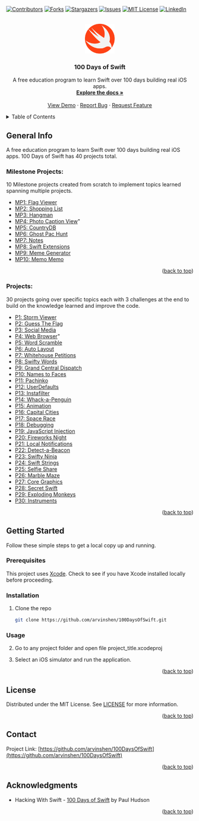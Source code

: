 <div id="top"></div>

<!-- PROJECT SHIELDS -->
<!--
*** I'm using markdown "reference style" links for readability.
*** Reference links are enclosed in brackets [ ] instead of parentheses ( ).
*** See the bottom of this document for the declaration of the reference variables
*** for contributors-url, forks-url, etc. This is an optional, concise syntax you may use.
*** https://www.markdownguide.org/basic-syntax/#reference-style-links
-->
[![Contributors][contributors-shield]][contributors-url]
[![Forks][forks-shield]][forks-url]
[![Stargazers][stars-shield]][stars-url]
[![Issues][issues-shield]][issues-url]
[![MIT License][license-shield]][license-url]
[![LinkedIn][linkedin-shield]][linkedin-url]



<!-- PROJECT LOGO -->
<br />
<div align="center">
  <a href="https://github.com/arvinshen/100DaysOfSwift">
    <img src="images/logo.png" alt="Logo" width="80" height="80">
  </a>

<h3 align="center">100 Days of Swift</h3>

  <p align="center">
    A free education program to learn Swift over 100 days building real iOS apps.
    <br />
    <a href="https://github.com/arvinshen/100DaysOfSwift"><strong>Explore the docs »</strong></a>
    <br />
    <br />
    <a href="https://github.com/arvinshen/100DaysOfSwift">View Demo</a>
    ·
    <a href="https://github.com/arvinshen/100DaysOfSwift/issues">Report Bug</a>
    ·
    <a href="https://github.com/arvinshen/100DaysOfSwift/issues">Request Feature</a>
  </p>
</div>



<!-- TABLE OF CONTENTS -->
<details>
  <summary>Table of Contents</summary>
  <ol>
    <li>
      <a href="#general-info">General Info</a>
    </li>
    <li>
      <a href="#getting-started">Getting Started</a>
      <ul>
        <li><a href="#prerequisites">Prerequisites</a></li>
        <li><a href="#installation">Installation</a></li>
        <li><a href="#usage">Usage</a></li>
      </ul>
    </li>
    <li><a href="#license">License</a></li>
    <li><a href="#contact">Contact</a></li>
    <li><a href="#acknowledgments">Acknowledgments</a></li>
  </ol>
</details>



<!-- GENERAL INFO -->
## General Info
A free education program to learn Swift over 100 days building real iOS apps.
100 Days of Swift has 40 projects total.

### Milestone Projects:
10 Milestone projects created from scratch to implement topics learned spanning multiple projects.

<ul>
  <li><a href="https://github.com/arvinshen/100DaysOfSwift/tree/main/milestone_project01">MP1: Flag Viewer</a></li>
  <li><a href="https://github.com/arvinshen/100DaysOfSwift/tree/main/milestone_project02">MP2: Shopping List</a></li>
  <li><a href="https://github.com/arvinshen/100DaysOfSwift/tree/main/milestone_project03">MP3: Hangman</a></li>
  <li><a href="https://github.com/arvinshen/100DaysOfSwift/tree/main/milestone_project04">MP4: Photo Caption View</a>"</li>
  <li><a href="https://github.com/arvinshen/100DaysOfSwift/tree/main/milestone_project05">MP5: CountryDB</a></li>
  <li><a href="https://github.com/arvinshen/100DaysOfSwift/tree/main/milestone_project06">MP6: Ghost Pac Hunt</a></li>
  <li><a href="https://github.com/arvinshen/100DaysOfSwift/tree/main/milestone_project07">MP7: Notes</li>
  <li><a href="https://github.com/arvinshen/100DaysOfSwift/tree/main/milestone_project08">MP8: Swift Extensions</a></li>
  <li><a href="https://github.com/arvinshen/100DaysOfSwift/tree/main/milestone_project09">MP9: Meme Generator</a></li>
  <li><a href="https://github.com/arvinshen/100DaysOfSwift/tree/main/cons_project10">MP10: Memo Memo</a></li>
</ul>

<p align="right">(<a href="#top">back to top</a>)</p>

### Projects:
30 projects going over specific topics each with 3 challenges at the end to build on the knowledge learned and improve the code.

<ul>
  <li><a href="https://github.com/arvinshen/100DaysOfSwift/tree/main/project01">P1: Storm Viewer</a></li>
  <li><a href="https://github.com/arvinshen/100DaysOfSwift/tree/main/project02">P2: Guess The Flag</a></li>
  <li><a href="https://github.com/arvinshen/100DaysOfSwift/tree/main/project03">P3: Social Media</a></li>
  <li><a href="https://github.com/arvinshen/100DaysOfSwift/tree/main/project04">P4: Web Browser</a>"</li>
  <li><a href="https://github.com/arvinshen/100DaysOfSwift/tree/main/project05">P5: Word Scramble</a></li>
  <li><a href="https://github.com/arvinshen/100DaysOfSwift/tree/main/project06">P6: Auto Layout</a></li>
  <li><a href="https://github.com/arvinshen/100DaysOfSwift/tree/main/project07">P7: Whitehouse Petitions</li>
  <li><a href="https://github.com/arvinshen/100DaysOfSwift/tree/main/project08">P8: Swifty Words</a></li>
  <li><a href="https://github.com/arvinshen/100DaysOfSwift/tree/main/project09">P9: Grand Central Dispatch</a></li>
  <li><a href="https://github.com/arvinshen/100DaysOfSwift/tree/main/project10">P10: Names to Faces</a></li>
  <li><a href="https://github.com/arvinshen/100DaysOfSwift/tree/main/project11">P11: Pachinko</a></li>
  <li><a href="https://github.com/arvinshen/100DaysOfSwift/tree/main/project12">P12: UserDefaults</a></li>
  <li><a href="https://github.com/arvinshen/100DaysOfSwift/tree/main/project13">P13: Instafilter</a></li>
  <li><a href="https://github.com/arvinshen/100DaysOfSwift/tree/main/project14">P14: Whack-a-Penguin</a></li>
  <li><a href="https://github.com/arvinshen/100DaysOfSwift/tree/main/project15">P15: Animation</a></li>
  <li><a href="https://github.com/arvinshen/100DaysOfSwift/tree/main/project16">P16: Capital Cities</a></li>
  <li><a href="https://github.com/arvinshen/100DaysOfSwift/tree/main/project17">P17: Space Race</a></li>
  <li><a href="https://github.com/arvinshen/100DaysOfSwift/tree/main/project18">P18: Debugging</a></li>
  <li><a href="https://github.com/arvinshen/100DaysOfSwift/tree/main/project19">P19: JavaScript Injection</a></li>
  <li><a href="https://github.com/arvinshen/100DaysOfSwift/tree/main/project20">P20: Fireworks Night</a></li>
  <li><a href="https://github.com/arvinshen/100DaysOfSwift/tree/main/project21">P21: Local Notifications</a></li>
  <li><a href="https://github.com/arvinshen/100DaysOfSwift/tree/main/project22">P22: Detect-a-Beacon</a></li>
  <li><a href="https://github.com/arvinshen/100DaysOfSwift/tree/main/project23">P23: Swifty Ninja</a></li>
  <li><a href="https://github.com/arvinshen/100DaysOfSwift/tree/main/project24">P24: Swift Strings</a></li>
  <li><a href="https://github.com/arvinshen/100DaysOfSwift/tree/main/project25">P25: Selfie Share</a></li>
  <li><a href="https://github.com/arvinshen/100DaysOfSwift/tree/main/project26">P26: Marble Maze</a></li>
  <li><a href="https://github.com/arvinshen/100DaysOfSwift/tree/main/project27">P27: Core Graphics</a></li>
  <li><a href="https://github.com/arvinshen/100DaysOfSwift/tree/main/project28">P28: Secret Swift</a></li>
  <li><a href="https://github.com/arvinshen/100DaysOfSwift/tree/main/project29">P29: Exploding Monkeys</a></li>
  <li><a href="https://github.com/arvinshen/100DaysOfSwift/tree/main/project30">P30: Instruments</a></li>  
</ul>

<p align="right">(<a href="#top">back to top</a>)</p>



<!-- GETTING STARTED -->
## Getting Started

Follow these simple steps to get a local copy up and running.

### Prerequisites

This project uses [Xcode](https://developer.apple.com/xcode/). Check to see if you have Xcode installed locally before proceeding.


### Installation

1. Clone the repo
   ```sh
   git clone https://github.com/arvinshen/100DaysOfSwift.git
   ```

### Usage

2. Go to any project folder and open file project_title.xcodeproj

3. Select an iOS simulator and run the application.

<p align="right">(<a href="#top">back to top</a>)</p>



<!-- LICENSE -->
## License

Distributed under the MIT License. See [LICENSE][license-url] for more information.

<p align="right">(<a href="#top">back to top</a>)</p>



<!-- CONTACT -->
## Contact

Project Link: [https://github.com/arvinshen/100DaysOfSwift](https://github.com/arvinshen/100DaysOfSwift)

<p align="right">(<a href="#top">back to top</a>)</p>



<!-- ACKNOWLEDGMENTS -->
## Acknowledgments

* Hacking With Swift - [100 Days of Swift] by Paul Hudson

<p align="right">(<a href="#top">back to top</a>)</p>



<!-- MARKDOWN LINKS & IMAGES -->
<!-- https://www.markdownguide.org/basic-syntax/#reference-style-links -->
[contributors-shield]: https://img.shields.io/github/contributors/arvinshen/100DaysOfSwift.svg?style=for-the-badge
[contributors-url]: https://github.com/arvinshen/100DaysOfSwift/graphs/contributors
[forks-shield]: https://img.shields.io/github/forks/arvinshen/100DaysOfSwift.svg?style=for-the-badge
[forks-url]: https://github.com/arvinshen/100DaysOfSwift/network/members
[stars-shield]: https://img.shields.io/github/stars/arvinshen/100DaysOfSwift.svg?style=for-the-badge
[stars-url]: https://github.com/arvinshen/100DaysOfSwift/stargazers
[issues-shield]: https://img.shields.io/github/issues/arvinshen/100DaysOfSwift.svg?style=for-the-badge
[issues-url]: https://github.com/arvinshen/100DaysOfSwift/issues
[license-shield]: https://img.shields.io/github/license/arvinshen/100DaysOfSwift.svg?style=for-the-badge
[license-url]: https://github.com/arvinshen/100DaysOfSwift/blob/main/LICENSE.txt
[linkedin-shield]: https://img.shields.io/badge/-LinkedIn-black.svg?style=for-the-badge&logo=linkedin&colorB=555
[linkedin-url]: https://linkedin.com/in/arvin-shen
[100 Days of Swift]: https://www.hackingwithswift.com/100
